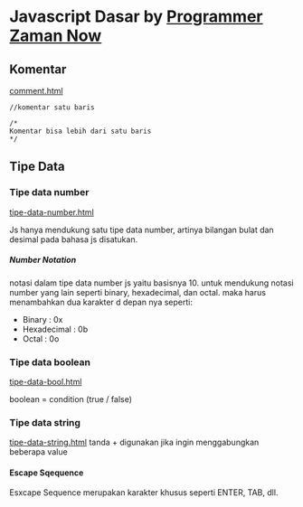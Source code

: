 # Javascript Dasar by <a target="__blank" href="https://youtu.be/SDROba_M42g?si=wgiLnLL7BvKUmDG0">Programmer Zaman Now</a>

## Komentar 
<a href="comment.html">comment.html</a>
```
//komentar satu baris

/*
Komentar bisa lebih dari satu baris
*/
```

## Tipe Data
### Tipe data number
<a href="tipe-data-number.html">tipe-data-number.html</a>

Js hanya mendukung satu tipe data number, artinya bilangan bulat dan desimal pada bahasa js disatukan. 
##### Number Notation
notasi dalam tipe data number js yaitu basisnya 10. untuk mendukung notasi number yang lain seperti binary, hexadecimal, dan octal. maka harus menambahkan dua karakter d depan nya seperti:
<ul>
    <li>Binary : 0x</li>
    <li>Hexadecimal : 0b</li>
    <li>Octal : 0o</li>
</ul>

### Tipe data boolean
<a href="tipe-data-bool.html">tipe-data-bool.html</a>

boolean = condition (true / false)

### Tipe data string
<a href="tipe-data-string.html">tipe-data-string.html</a>
tanda + digunakan jika ingin menggabungkan beberapa value
#### Escape Sqequence
Esxcape Sequence merupakan karakter khusus seperti ENTER, TAB, dll. 
